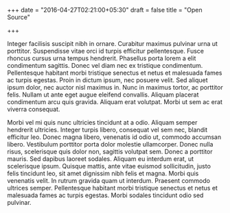 +++
date = "2016-04-27T02:21:00+05:30"
draft = false
title = "Open Source"

+++

Integer facilisis suscipit nibh in ornare. Curabitur maximus pulvinar urna ut porttitor. Suspendisse vitae orci id turpis efficitur pellentesque. Fusce rhoncus cursus urna tempus hendrerit. Phasellus porta lorem a elit condimentum sagittis. Donec vel diam nec ex tristique condimentum. Pellentesque habitant morbi tristique senectus et netus et malesuada fames ac turpis egestas. Proin in dictum ipsum, nec posuere velit. Sed aliquet ipsum dolor, nec auctor nisl maximus in. Nunc in maximus tortor, ac porttitor felis. Nullam ut ante eget augue eleifend convallis. Aliquam placerat condimentum arcu quis gravida. Aliquam erat volutpat. Morbi ut sem ac erat viverra consequat.

Morbi vel mi quis nunc ultricies tincidunt at a odio. Aliquam semper hendrerit ultricies. Integer turpis libero, consequat vel sem nec, blandit efficitur leo. Donec magna libero, venenatis id odio ut, commodo accumsan libero. Vestibulum porttitor porta dolor molestie ullamcorper. Donec nulla risus, scelerisque quis dolor non, sagittis volutpat sem. Donec a porttitor mauris. Sed dapibus laoreet sodales. Aliquam eu interdum erat, ut scelerisque ipsum. Quisque mattis, ante vitae euismod sollicitudin, justo felis tincidunt leo, sit amet dignissim nibh felis et magna. Morbi quis venenatis velit. In rutrum gravida quam ut interdum. Praesent commodo ultrices semper. Pellentesque habitant morbi tristique senectus et netus et malesuada fames ac turpis egestas. Morbi sodales tincidunt odio sed pulvinar.
